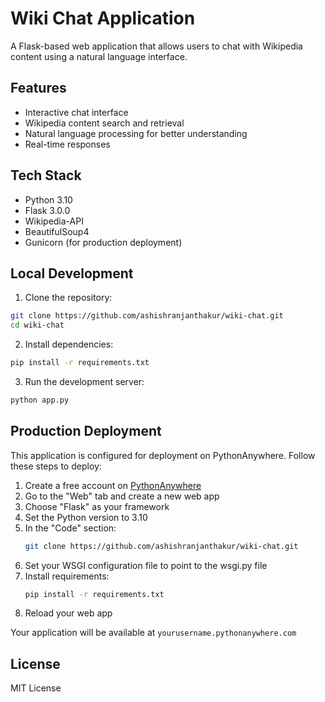 # Wiki Chat Application

A Flask-based web application that allows users to chat with Wikipedia content using a natural language interface.

## Features
- Interactive chat interface
- Wikipedia content search and retrieval
- Natural language processing for better understanding
- Real-time responses

## Tech Stack
- Python 3.10
- Flask 3.0.0
- Wikipedia-API
- BeautifulSoup4
- Gunicorn (for production deployment)

## Local Development
1. Clone the repository:
```bash
git clone https://github.com/ashishranjanthakur/wiki-chat.git
cd wiki-chat
```

2. Install dependencies:
```bash
pip install -r requirements.txt
```

3. Run the development server:
```bash
python app.py
```

## Production Deployment
This application is configured for deployment on PythonAnywhere. Follow these steps to deploy:

1. Create a free account on [PythonAnywhere](https://www.pythonanywhere.com)
2. Go to the "Web" tab and create a new web app
3. Choose "Flask" as your framework
4. Set the Python version to 3.10
5. In the "Code" section:
   ```bash
   git clone https://github.com/ashishranjanthakur/wiki-chat.git
   ```
6. Set your WSGI configuration file to point to the wsgi.py file
7. Install requirements:
   ```bash
   pip install -r requirements.txt
   ```
8. Reload your web app

Your application will be available at `yourusername.pythonanywhere.com`

## License
MIT License
